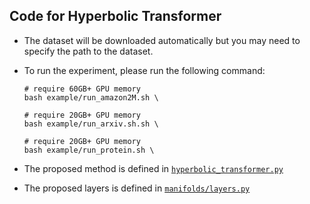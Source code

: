 ## Code for Hyperbolic Transformer

- The dataset will be downloaded automatically but you may need to specify the path to the dataset.
- To run the experiment, please run the following command:

    ```shell
    # require 60GB+ GPU memory
    bash example/run_amazon2M.sh \
    ```

    ```shell
    # require 20GB+ GPU memory
    bash example/run_arxiv.sh.sh \
    ```

    ```shell
    # require 20GB+ GPU memory
    bash example/run_protein.sh \
    ```



- The proposed method is defined in 
  [`hyperbolic_transformer.py`](hyperformer.py)

- The proposed layers is defined in
  [`manifolds/layers.py`](manifolds/layer.py)

